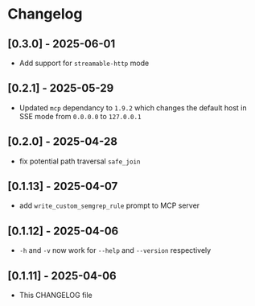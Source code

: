 # Changelog
## [0.3.0] - 2025-06-01

- Add support for `streamable-http` mode

## [0.2.1] - 2025-05-29

- Updated `mcp` dependancy to `1.9.2` which changes the default host in SSE mode from `0.0.0.0` to `127.0.0.1`

## [0.2.0] - 2025-04-28

- fix potential path traversal `safe_join`

## [0.1.13] - 2025-04-07

- add `write_custom_semgrep_rule` prompt to MCP server

## [0.1.12] - 2025-04-06

- `-h` and `-v` now work for `--help` and `--version` respectively

## [0.1.11] - 2025-04-06

- This CHANGELOG file
